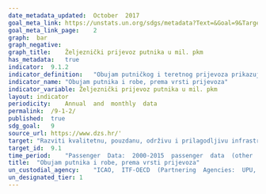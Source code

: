 ```yaml
---	
date_metadata_updated:	October  2017
goal_meta_link:	https://unstats.un.org/sdgs/metadata?Text=&Goal=9&Target='
goal_meta_link_page:	2
graph:	bar
graph_negative:	
graph_title:	Željeznički prijevoz putnika u mil. pkm
has_metadata:	true
indicator:	9.1.2
indicator_definition:	"Obujam putničkog i teretnog prijevoza prikazuje se u putničkim kilometrima i tonskim kilometrima te se dijeli prema vrsti prijevoza. U svrhu praćenja ovog pokazatelja, podaci o putničkim kilometrima dijele se između cestovnog (razdijeljenog na osobna vozila, autobuse i motocikle) i željezničkog prijevoza, a tonski kilometri prikazuju se kao cestovni prijevoz, željeznički prijevoz i prijevoz na unutarnjim vodnim putovima. Prikazani su i tonski kilometri cjevovodnog transporta nafte i plina. Putnički kilometar (PKM) je jedinica mjere koja predstavlja prijevoz jednog putnika na udaljenosti od jednoga kilometra. U željezničkom prijevozu putnika prikazani su putnički kilometri ostvareni na teritoriju Republike Hrvatske. Kod prijevoza putnika motociklima, osobnim vozilima i autobusima za procjenu izračuna uzima se ukupna duljina putovanja od mjesta ukrcaja do mjesta iskrcaja. Tonski kilometar (TKM) je jedinica mjere prijevoza robe koja predstavlja prijevoz jedne tone robe na udaljenosti od jednoga kilometra. Kod željezničkog prijevoza robe, prijevoza robe na unutarnjim vodnim putovima, transportirane nafte i transportiranog plina prikazani su tonski kilometri na teritoriju Republike Hrvatske. U cestovnom prijevozu robe za izračun se uzima ukupna duljina putovanja od mjesta utovara do mjesta istovara."
indicator_name:	"Obujam putnika i robe, prema vrsti prijevoza"
indicator_variable:	Željeznički prijevoz putnika u mil. pkm
layout:	indicator
periodicity:	Annual  and  monthly  data
permalink:	/9-1-2/
published:	true
sdg_goal:	9
source_url:	https://www.dzs.hr/'
target:	"Razviti kvalitetnu, pouzdanu, održivu i prilagodljivu infrastrukturu, uključujući regionalnu i međugraničnu infrastrukturu, kako bi se podržali ekonomski razvoj i ljudsko blagostanje, s fokusom na jeftinom i jednakom pristupu za sve"
target_id:	9.1
time_period:	"Passenger  Data:  2000-2015  passenger  data  (other  than  Amtrak  data),  2000-2016  Amtrak  data;  Freight  Data:  2007  and  2012-2015"
title:	"Obujam putnika i robe, prema vrsti prijevoza"
un_custodial_agency:	"ICAO,  ITF-OECD  (Partnering  Agencies:  UPU,  UNEP,  UNECE)"
un_designated_tier:	1
---	
```

